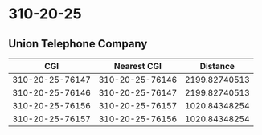 # 310-20-25
## Union Telephone Company


| CGI | Nearest CGI | Distance |
|-----|-------------|----------|
| 310-20-25-76147 | 310-20-25-76146 | 2199.82740513 |
| 310-20-25-76146 | 310-20-25-76147 | 2199.82740513 |
| 310-20-25-76156 | 310-20-25-76157 | 1020.84348254 |
| 310-20-25-76157 | 310-20-25-76156 | 1020.84348254 |

